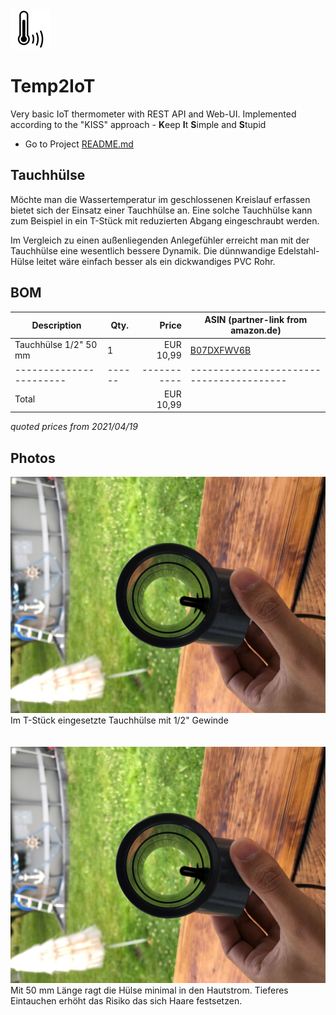 <img src="docu/Temp2IoT_Icon_Black.svg" alt="Temp2IoT wiring" width="64" height="64" />

# Temp2IoT
Very basic IoT thermometer with REST API and Web-UI. Implemented according to the "KISS" approach - **K**eep **I**t **S**imple and **S**tupid

* Go to Project [README.md](https://github.com/100prznt/Temp2IoT)

## Tauchhülse
Möchte man die Wassertemperatur im geschlossenen Kreislauf erfassen bietet sich der Einsatz einer Tauchhülse an. Eine solche Tauchhülse kann zum Beispiel in ein T-Stück mit reduzierten Abgang eingeschraubt werden.


Im Vergleich zu einen außenliegenden Anlegefühler erreicht man mit der Tauchhülse eine wesentlich bessere Dynamik. Die dünnwandige Edelstahl-Hülse leitet wäre einfach besser als ein dickwandiges PVC Rohr.



## BOM

| Description           | Qty. | Price     | ASIN (partner-link from amazon.de)     |
|-----------------------|------|----------:|----------------------------------------|
| Tauchhülse 1/2" 50 mm | 1    | EUR 10,99 | [ B07DXFWV6B](https://amzn.to/3eissJy) |
|-----------------------|------|-----------|----------------------------------------|
| Total                 |      | EUR 10,99 |                                        |

*quoted prices from 2021/04/19*

## Photos


![Im T-Stück eingesetzte Tauchhülse mit 1/2" Gewinde](th_1-2_50mm_pvc_innerview.jpg)
Im T-Stück eingesetzte Tauchhülse mit 1/2" Gewinde
  <br>
  <br>
  <br>
![Mit 50 mm Länge ragt die Hülse minimal in den Hautstrom](th_1-2_50mm_pvc_innerview.jpg)
Mit 50 mm Länge ragt die Hülse minimal in den Hautstrom. Tieferes Eintauchen erhöht das Risiko das sich Haare festsetzen.
